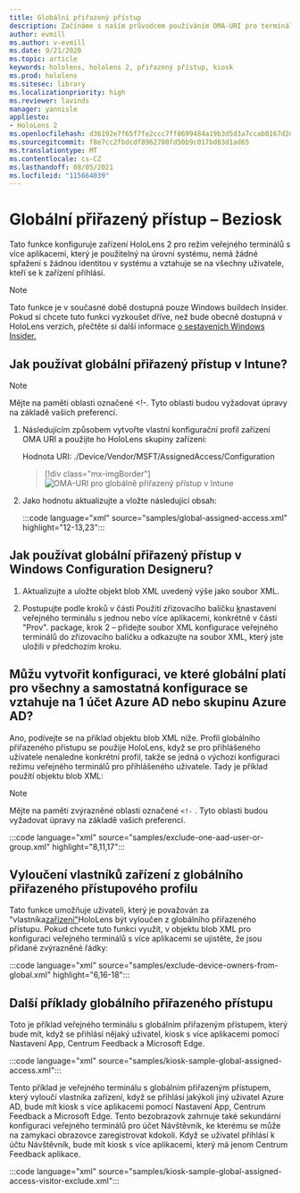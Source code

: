 ```yaml
---
title: Globální přiřazený přístup
description: Začínáme s naším průvodcem používáním OMA-URI pro terminály s globálním přiřazeným přístupem pomocí Intune a návrháře konfigurace Pro Windows.
author: evmill
ms.author: v-evmill
ms.date: 9/21/2020
ms.topic: article
keywords: hololens, hololens 2, přiřazený přístup, kiosk
ms.prod: hololens
ms.sitesec: library
ms.localizationpriority: high
ms.reviewer: lavinds
manager: yannisle
appliesto:
- HoloLens 2
ms.openlocfilehash: d36192e7f65f7fe2ccc7ff8699484a19b3d5d3a7ccab0167d2dbdcaf64bb5880
ms.sourcegitcommit: f8e7cc2fbdcdf8962700fd50b9c017bd83d1ad65
ms.translationtype: MT
ms.contentlocale: cs-CZ
ms.lasthandoff: 08/05/2021
ms.locfileid: "115664039"
---
```

# <a name="global-assigned-access--kiosk"></a>Globální přiřazený přístup – Beziosk

Tato funkce konfiguruje zařízení HoloLens 2 pro režim veřejného terminálů s více aplikacemi, který je použitelný na úrovni systému, nemá žádné spřažení s žádnou identitou v systému a vztahuje se na všechny uživatele, kteří se k zařízení přihlásí.

> [!NOTE]
> Tato funkce je v současné době dostupná pouze Windows buildech Insider. Pokud si chcete tuto funkci vyzkoušet dříve, než bude obecně dostupná v HoloLens verzích, přečtěte si další informace [o sestaveních Windows Insider.](hololens-insider.md)

## <a name="how-to-use-global-assigned-access-in-intune"></a>Jak používat globální přiřazený přístup v Intune?

> [!NOTE]
> Mějte na paměti oblasti označené <!-. Tyto oblasti budou vyžadovat úpravy na základě vašich preferencí.

1. Následujícím způsobem vytvořte vlastní konfigurační profil zařízení OMA URI a použijte ho HoloLens skupiny zařízení:

    Hodnota URI: ./Device/Vendor/MSFT/AssignedAccess/Configuration

    > [!div class="mx-imgBorder"]
    > ![OMA-URI pro globálně přiřazený přístup v Intune](images/global-assigned-access-omauri.png)

2. Jako hodnotu aktualizujte a vložte následující obsah:

    :::code language="xml" source="samples/global-assigned-access.xml" highlight="12-13,23":::

## <a name="how-to-use-global-assigned-access-in-windows-configuration-designer"></a>Jak používat globální přiřazený přístup v Windows Configuration Designeru?

1. Aktualizujte a uložte objekt blob XML uvedený výše jako soubor XML. 

2. Postupujte podle kroků v části Použití zřizovacího balíčku [k](hololens-kiosk.md#use-a-provisioning-package-to-set-up-a-single-app-or-multi-app-kiosk)nastavení veřejného terminálu s jednou nebo více aplikacemi, konkrétně v části "Prov". package, krok 2 – přidejte soubor XML konfigurace veřejného terminálů do zřizovacího balíčku a odkazujte na soubor XML, který jste uložili v předchozím kroku.

## <a name="can-i-create-a-configuration-where-global-applies-to-everyone-and-separate-configuration-applies-to-1-azure-ad-account-or-azure-ad-group"></a>Můžu vytvořit konfiguraci, ve které globální platí pro všechny a samostatná konfigurace se vztahuje na 1 účet Azure AD nebo skupinu Azure AD? 

Ano, podívejte se na příklad objektu blob XML níže. Profil globálního přiřazeného přístupu se použije HoloLens, když se pro přihlášeného uživatele nenaledne konkrétní profil, takže se jedná o výchozí konfiguraci režimu veřejného terminálů pro přihlášeného uživatele.
Tady je příklad použití objektu blob XML:

> [!NOTE]
> Mějte na paměti zvýrazněné oblasti označené `<!-` . Tyto oblasti budou vyžadovat úpravy na základě vašich preferencí.

 :::code language="xml" source="samples/exclude-one-aad-user-or-group.xml" highlight="8,11,17":::

## <a name="excluding-deviceowners-from-global-assigned-access-profile"></a>Vyloučení vlastníků zařízení z globálního přiřazeného přístupového profilu

Tato funkce umožňuje uživateli, který je považován za "vlastníka[zařízení"](security-adminless-os.md)HoloLens být vyloučen z globálního přiřazeného přístupu. Pokud chcete tuto funkci využít, v objektu blob XML pro konfiguraci veřejného terminálů s více aplikacemi se ujistěte, že jsou přidané zvýrazněné řádky:

 :::code language="xml" source="samples/exclude-device-owners-from-global.xml" highlight="6,16-18":::

## <a name="additional-global-assigned-access-examples"></a>Další příklady globálního přiřazeného přístupu

Toto je příklad veřejného terminálu s globálním přiřazeným přístupem, který bude mít, když se přihlásí nějaký uživatel, kiosk s více aplikacemi pomocí Nastavení App, Centrum Feedback a Microsoft Edge.

:::code language="xml" source="samples/kiosk-sample-global-assigned-access.xml":::

Tento příklad je veřejného terminálu s globálním přiřazeným přístupem, který vyloučí vlastníka zařízení, když se přihlásí jakýkoli jiný uživatel Azure AD, bude mít kiosk s více aplikacemi pomocí Nastavení App, Centrum Feedback a Microsoft Edge. Tento bezobrazovk zahrnuje také sekundární konfiguraci veřejného terminálů pro účet Návštěvník, ke kterému se může na zamykací obrazovce zaregistrovat kdokoli. Když se uživatel přihlásí k účtu Návštěvník, bude mít kiosk s více aplikacemi, který má jenom Centrum Feedback aplikace.

:::code language="xml" source="samples/kiosk-sample-global-assigned-access-visitor-exclude.xml":::
